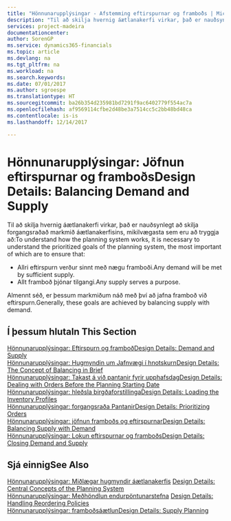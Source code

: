 ```yaml
---
title: "Hönnunarupplýsingar - Afstemming eftirspurnar og framboðs | Microsoft Docs"
description: "Til að skilja hvernig áætlanakerfi virkar, það er nauðsynlegt að skilja forgangsraðað markmið áætlanakerfisins, mikilvægasta sem eru að tryggja að allri eftirspurn verðið svarað með nægu framboði og að allt framboð þjóni tilgangi."
services: project-madeira
documentationcenter: 
author: SorenGP
ms.service: dynamics365-financials
ms.topic: article
ms.devlang: na
ms.tgt_pltfrm: na
ms.workload: na
ms.search.keywords: 
ms.date: 07/01/2017
ms.author: sgroespe
ms.translationtype: HT
ms.sourcegitcommit: ba26b354d235981bd7291f9ac6402779f554ac7a
ms.openlocfilehash: af9569114cfbe2d48be3a7514cc5c2bb48bd48ca
ms.contentlocale: is-is
ms.lasthandoff: 12/14/2017

---
```

# <a name="design-details-balancing-demand-and-supply"></a><span data-ttu-id="006fa-103">Hönnunarupplýsingar: Jöfnun eftirspurnar og framboðs</span><span class="sxs-lookup"><span data-stu-id="006fa-103">Design Details: Balancing Demand and Supply</span></span>
<span data-ttu-id="006fa-104">Til að skilja hvernig áætlanakerfi virkar, það er nauðsynlegt að skilja forgangsraðað markmið áætlanakerfisins, mikilvægasta sem eru að tryggja að:</span><span class="sxs-lookup"><span data-stu-id="006fa-104">To understand how the planning system works, it is necessary to understand the prioritized goals of the planning system, the most important of which are to ensure that:</span></span>  

- <span data-ttu-id="006fa-105">Allri eftirspurn verður sinnt með nægu framboði.</span><span class="sxs-lookup"><span data-stu-id="006fa-105">Any demand will be met by sufficient supply.</span></span>  
- <span data-ttu-id="006fa-106">Allt framboð þjónar tilgangi.</span><span class="sxs-lookup"><span data-stu-id="006fa-106">Any supply serves a purpose.</span></span>  

 <span data-ttu-id="006fa-107">Almennt séð, er þessum markmiðum náð með því að jafna framboð við eftirspurn.</span><span class="sxs-lookup"><span data-stu-id="006fa-107">Generally, these goals are achieved by balancing supply with demand.</span></span>  

## <a name="in-this-section"></a><span data-ttu-id="006fa-108">Í þessum hluta</span><span class="sxs-lookup"><span data-stu-id="006fa-108">In This Section</span></span>  
[<span data-ttu-id="006fa-109">Hönnunarupplýsingar: Eftirspurn og framboð</span><span class="sxs-lookup"><span data-stu-id="006fa-109">Design Details: Demand and Supply</span></span>](design-details-demand-and-supply.md)  
[<span data-ttu-id="006fa-110">Hönnunarupplýsingar: Hugmyndin um Jafnvægi í hnotskurn</span><span class="sxs-lookup"><span data-stu-id="006fa-110">Design Details: The Concept of Balancing in Brief</span></span>](design-details-the-concept-of-balancing-in-brief.md)  
[<span data-ttu-id="006fa-111">Hönnunarupplýsingar: Takast á við pantanir fyrir upphafsdag</span><span class="sxs-lookup"><span data-stu-id="006fa-111">Design Details: Dealing with Orders Before the Planning Starting Date</span></span>](design-details-dealing-with-orders-before-the-planning-starting-date.md)  
[<span data-ttu-id="006fa-112">Hönnunarupplýsingar: hleðsla birgðaforstillinga</span><span class="sxs-lookup"><span data-stu-id="006fa-112">Design Details: Loading the Inventory Profiles</span></span>](design-details-loading-the-inventory-profiles.md)  
[<span data-ttu-id="006fa-113">Hönnunarupplýsingar: forgangsraða Pantanir</span><span class="sxs-lookup"><span data-stu-id="006fa-113">Design Details: Prioritizing Orders</span></span>](design-details-prioritizing-orders.md)  
[<span data-ttu-id="006fa-114">Hönnunarupplýsingar: jöfnun framboðs og eftirspurnar</span><span class="sxs-lookup"><span data-stu-id="006fa-114">Design Details: Balancing Supply with Demand</span></span>](design-details-balancing-supply-with-demand.md)  
[<span data-ttu-id="006fa-115">Hönnunarupplýsingar: Lokun eftirspurnar og framboðs</span><span class="sxs-lookup"><span data-stu-id="006fa-115">Design Details: Closing Demand and Supply</span></span>](design-details-closing-demand-and-supply.md)  

## <a name="see-also"></a><span data-ttu-id="006fa-116">Sjá einnig</span><span class="sxs-lookup"><span data-stu-id="006fa-116">See Also</span></span>  
 <span data-ttu-id="006fa-117">[Hönnunarupplýsingar: Miðlægar hugmyndir áætlanakerfis](design-details-central-concepts-of-the-planning-system.md) </span><span class="sxs-lookup"><span data-stu-id="006fa-117">[Design Details: Central Concepts of the Planning System](design-details-central-concepts-of-the-planning-system.md) </span></span>  
 <span data-ttu-id="006fa-118">[Hönnunarupplýsingar: Meðhöndlun endurpöntunarstefna](design-details-handling-reordering-policies.md) </span><span class="sxs-lookup"><span data-stu-id="006fa-118">[Design Details: Handling Reordering Policies](design-details-handling-reordering-policies.md) </span></span>  
 [<span data-ttu-id="006fa-119">Hönnunarupplýsingar: framboðsáætlun</span><span class="sxs-lookup"><span data-stu-id="006fa-119">Design Details: Supply Planning</span></span>](design-details-supply-planning.md)

